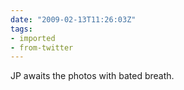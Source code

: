 ```yaml
---
date: "2009-02-13T11:26:03Z"
tags:
- imported
- from-twitter
---
```

JP awaits the photos with bated breath.
